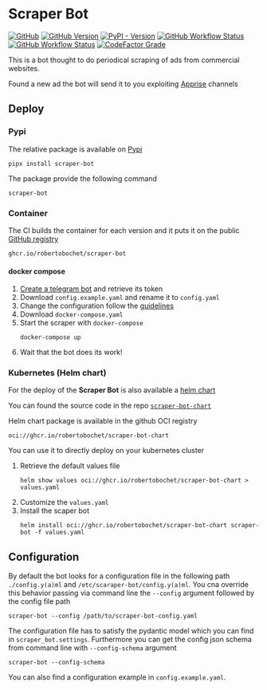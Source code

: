 # Scraper Bot

[![GitHub](https://img.shields.io/github/license/RobertoBochet/scraper-bot?style=flat-square)](https://github.com/RobertoBochet/scraper-bot)
[![GitHub Version](https://img.shields.io/github/v/tag/RobertoBochet/scraper-bot?label=version&style=flat-square)](https://github.com/RobertoBochet/scraper-bot)
[![PyPI - Version](https://img.shields.io/pypi/v/scraper-bot)](https://pypi.org/project/scraper-bot/)
[![GitHub Workflow Status](https://img.shields.io/github/actions/workflow/status/RobertoBochet/scraper-bot/test-code.yml?label=test%20code&style=flat-square)](https://github.com/RobertoBochet/scraper-bot)
[![GitHub Workflow Status](https://img.shields.io/github/actions/workflow/status/RobertoBochet/scraper-bot/release.yml?label=publish%20release&style=flat-square)](https://github.com/RobertoBochet/scraper-bot/pkgs/container/scraper-bot)
[![CodeFactor Grade](https://img.shields.io/codefactor/grade/github/RobertoBochet/scraper-bot?style=flat-square)](https://www.codefactor.io/repository/github/robertobochet/scraper-bot)

This is a bot thought to do periodical scraping of ads from commercial websites.

Found a new ad the bot will send it to you exploiting [Apprise](https://github.com/caronc/apprise) channels

## Deploy

### Pypi

The relative package is available on [Pypi](https://pypi.org/project/scraper-bot/)

```shell
pipx install scraper-bot
```
The package provide the following command
```shell
scraper-bot
```

### Container

The CI builds the container for each version and it puts it on the public [GitHub registry](https://ghcr.io/robertobochet/scraper-bot)
```
ghcr.io/robertobochet/scraper-bot
```

#### docker compose

1. [Create a telegram bot](https://core.telegram.org/bots#3-how-do-i-create-a-bot) and retrieve its token
2. Download `config.example.yaml` and rename it to `config.yaml`
3. Change the configuration follow the [guidelines](#configuration)
4. Download `docker-compose.yaml`
5. Start the scraper with `docker-compose`
    ```shell
    docker-compose up
    ```
6. Wait that the bot does its work!

### Kubernetes (Helm chart)

For the deploy of the **Scraper Bot** is also available a [helm chart](https://helm.sh/)

You can found the source code in the repo [`scraper-bot-chart`](https://github.com/RobertoBochet/scraper-bot-chart)

Helm chart package is available in the github OCI registry
```
oci://ghcr.io/robertobochet/scraper-bot-chart
```
You can use it to directly deploy on your kubernetes cluster
1. Retrieve the default values file
   ```shell
   helm show values oci://ghcr.io/robertobochet/scraper-bot-chart > values.yaml
   ```
2. Customize the `values.yaml`
3. Install the scaper bot
   ```shell
   helm install oci://ghcr.io/robertobochet/scraper-bot-chart scraper-bot -f values.yaml
   ```

## Configuration

By default the bot looks for a configuration file in the following path `./config.y(a)ml` and `/etc/scaraper-bot/config.y(a)ml`. You cna override this behavior passing via command line the `--config` argument followed by the config file path
```shell
scraper-bot --config /path/to/scraper-bot-config.yaml
```

The configuration file has to satisfy the pydantic model which you can find in `scraper_bot.settings`.
Furthermore you can get the config json schema from command line with `--config-schema` argument
```shell
scraper-bot --config-schema
```

You can also find a configuration example in `config.example.yaml`.
